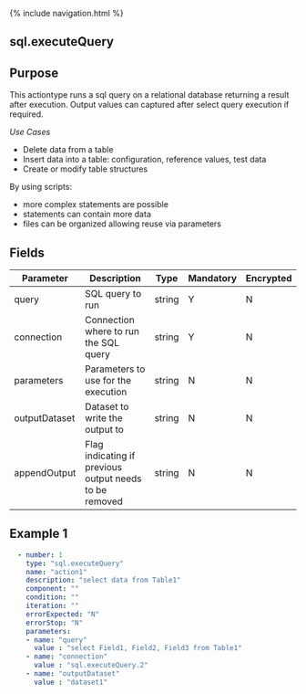 {% include navigation.html %}
## sql.executeQuery
## Purpose
This actiontype runs a sql query on a relational database returning a result after execution. Output values can captured after select query execution if required.

*Use Cases*
* Delete data from a table
* Insert data into a table: configuration, reference values, test data
* Create or modify table structures

By using scripts:
* more complex statements are possible
* statements can contain more data
* files can be organized allowing reuse via parameters

## Fields

|Parameter|Description|Type|Mandatory|Encrypted|
|---------|-----------|----|---------|---------|
|query|SQL query to run|string|Y|N|
|connection|Connection where to run the SQL query|string|Y|N|
|parameters|Parameters to use for the execution|string|N|N|
|outputDataset|Dataset to write the output to|string|N|N|
|appendOutput|Flag indicating if previous output needs to be removed|string|N|N|

## Example 1
```yaml
  - number: 1
    type: "sql.executeQuery"
    name: "action1"
    description: "select data from Table1"
    component: ""
    condition: ""
    iteration: ""
    errorExpected: "N"
    errorStop: "N"
    parameters:
    - name: "query"
      value : "select Field1, Field2, Field3 from Table1"
    - name: "connection"
      value : "sql.executeQuery.2"
    - name: "outputDataset"
      value : "dataset1"
```
